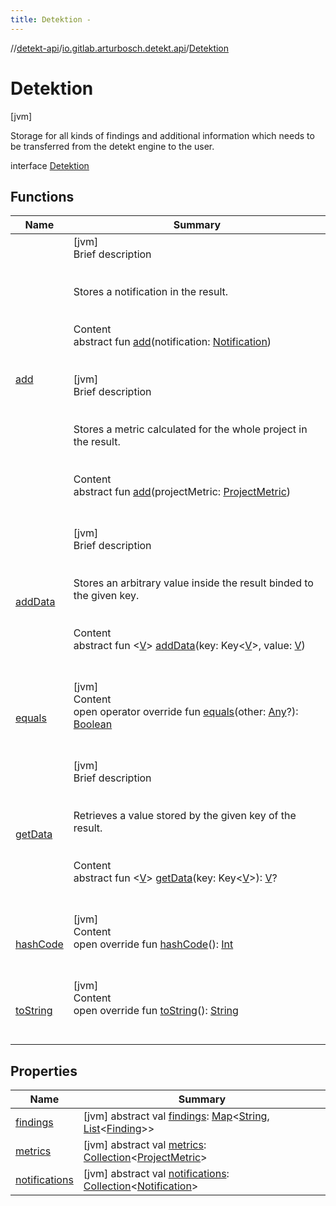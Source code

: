 ```yaml
---
title: Detektion -
---
```

//[detekt-api](../../index.md)/[io.gitlab.arturbosch.detekt.api](../index.md)/[Detektion](index.md)



# Detektion  
 [jvm] 

Storage for all kinds of findings and additional information which needs to be transferred from the detekt engine to the user.

interface [Detektion](index.md)   


## Functions  
  
|  Name|  Summary| 
|---|---|
| [add](add.md)| [jvm]  <br>Brief description  <br><br><br>Stores a notification in the result.<br><br>  <br>Content  <br>abstract fun [add](add.md)(notification: [Notification](../-notification/index.md))  <br><br><br>[jvm]  <br>Brief description  <br><br><br>Stores a metric calculated for the whole project in the result.<br><br>  <br>Content  <br>abstract fun [add](add.md)(projectMetric: [ProjectMetric](../-project-metric/index.md))  <br><br><br>
| [addData](add-data.md)| [jvm]  <br>Brief description  <br><br><br>Stores an arbitrary value inside the result binded to the given key.<br><br>  <br>Content  <br>abstract fun <[V](add-data.md)> [addData](add-data.md)(key: Key<[V](add-data.md)>, value: [V](add-data.md))  <br><br><br>
| [equals](https://kotlinlang.org/api/latest/jvm/stdlib/kotlin/-any/equals.html)| [jvm]  <br>Content  <br>open operator override fun [equals](https://kotlinlang.org/api/latest/jvm/stdlib/kotlin/-any/equals.html)(other: [Any](https://kotlinlang.org/api/latest/jvm/stdlib/kotlin/-any/index.html)?): [Boolean](https://kotlinlang.org/api/latest/jvm/stdlib/kotlin/-boolean/index.html)  <br><br><br>
| [getData](get-data.md)| [jvm]  <br>Brief description  <br><br><br>Retrieves a value stored by the given key of the result.<br><br>  <br>Content  <br>abstract fun <[V](get-data.md)> [getData](get-data.md)(key: Key<[V](get-data.md)>): [V](get-data.md)?  <br><br><br>
| [hashCode](https://kotlinlang.org/api/latest/jvm/stdlib/kotlin/-any/hash-code.html)| [jvm]  <br>Content  <br>open override fun [hashCode](https://kotlinlang.org/api/latest/jvm/stdlib/kotlin/-any/hash-code.html)(): [Int](https://kotlinlang.org/api/latest/jvm/stdlib/kotlin/-int/index.html)  <br><br><br>
| [toString](https://kotlinlang.org/api/latest/jvm/stdlib/kotlin/-any/to-string.html)| [jvm]  <br>Content  <br>open override fun [toString](https://kotlinlang.org/api/latest/jvm/stdlib/kotlin/-any/to-string.html)(): [String](https://kotlinlang.org/api/latest/jvm/stdlib/kotlin/-string/index.html)  <br><br><br>


## Properties  
  
|  Name|  Summary| 
|---|---|
| [findings](index.md#io.gitlab.arturbosch.detekt.api/Detektion/findings/#/PointingToDeclaration/)|  [jvm] abstract val [findings](index.md#io.gitlab.arturbosch.detekt.api/Detektion/findings/#/PointingToDeclaration/): [Map](https://kotlinlang.org/api/latest/jvm/stdlib/kotlin.collections/-map/index.html)<[String](https://kotlinlang.org/api/latest/jvm/stdlib/kotlin/-string/index.html), [List](https://kotlinlang.org/api/latest/jvm/stdlib/kotlin.collections/-list/index.html)<[Finding](../-finding/index.md)>>   <br>
| [metrics](index.md#io.gitlab.arturbosch.detekt.api/Detektion/metrics/#/PointingToDeclaration/)|  [jvm] abstract val [metrics](index.md#io.gitlab.arturbosch.detekt.api/Detektion/metrics/#/PointingToDeclaration/): [Collection](https://kotlinlang.org/api/latest/jvm/stdlib/kotlin.collections/-collection/index.html)<[ProjectMetric](../-project-metric/index.md)>   <br>
| [notifications](index.md#io.gitlab.arturbosch.detekt.api/Detektion/notifications/#/PointingToDeclaration/)|  [jvm] abstract val [notifications](index.md#io.gitlab.arturbosch.detekt.api/Detektion/notifications/#/PointingToDeclaration/): [Collection](https://kotlinlang.org/api/latest/jvm/stdlib/kotlin.collections/-collection/index.html)<[Notification](../-notification/index.md)>   <br>

